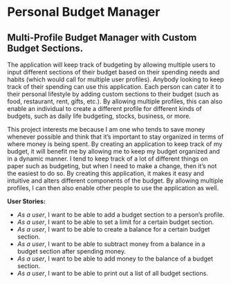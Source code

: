 # Personal Budget Manager

## Multi-Profile Budget Manager with Custom Budget Sections.

The application will keep track of budgeting by allowing multiple users to input different sections of their budget
based on their spending needs and habits (which would call for multiple user profiles). Anybody looking to keep track
of their spending can use this application. Each person can cater it to their personal lifestyle by adding custom
sections to their budget (such as food, restaurant, rent, gifts, etc.). By allowing multiple profiles, this can also
enable an individual to create a different profile for different kinds of budgets, such as daily life budgeting, stocks,
business, or more.

This project interests me because I am one who tends to save money whenever possible and think that it’s important to
stay organized in terms of where money is being spent. By creating an application to keep track of my budget, it will
benefit me by allowing me to keep my budget organized and in a dynamic manner. I tend to keep track of a lot of
different things on paper such as budgeting, but when I need to make a change, then it’s not the easiest to do so.
By creating this application, it makes it easy and intuitive and alters different components of the budget. By allowing
multiple profiles, I can then also enable other people to use the application as well.

**User Stories:**
- *As a user*, I want to be able to add a budget section to a person’s profile.
- *As a user*, I want to be able to set a limit for a certain budget section.
- *As a user*, I want to be able to create a balance for a certain budget section.
- *As a user*, I want to be able to subtract money from a balance in a budget section after spending money.
- *As a user*, I want to be able to add money to the balance of a budget section.
- *As a user*, I want to be able to print out a list of all budget sections.
